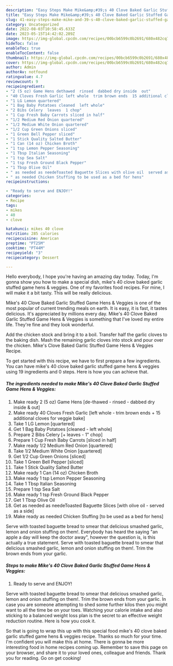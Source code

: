 ```yaml
---
description: "Easy Steps Make Mike&amp;#39;s 40 Clove Baked Garlic Stuffed Game Hens &amp;amp; Veggies the Very Delicious}"
title: "Easy Steps Make Mike&amp;#39;s 40 Clove Baked Garlic Stuffed Game Hens &amp;amp; Veggies the Very Delicious}"
slug: 41-easy-steps-make-mike-and-39-s-40-clove-baked-garlic-stuffed-game-hens-and-amp-veggies-the-very-delicious
category: Uncategorized
date: 2022-08-03T10:58:45.633Z
date: 2023-05-15T14:42:02.289Z
image: https://img-global.cpcdn.com/recipes/00bcb6599c0b2691/680x482cq70/mikes-40-clove-baked-garlic-stuffed-game-hens-veggies-recipe-main-photo.jpg
hideToc: false
enableToc: true
enableTocContent: false
thumbnail: https://img-global.cpcdn.com/recipes/00bcb6599c0b2691/680x482cq70/mikes-40-clove-baked-garlic-stuffed-game-hens-veggies-recipe-main-photo.jpg
cover: https://img-global.cpcdn.com/recipes/00bcb6599c0b2691/680x482cq70/mikes-40-clove-baked-garlic-stuffed-game-hens-veggies-recipe-main-photo.jpg
author: Admin
authorAv: notfound
ratingvalue: 4.7
reviewcount: 9
recipeingredient:
- "2 (5 oz) Game Hens dethawed  rinsed  dabbed dry inside  out"
- "40 Cloves Fresh Garlic left whole  trim brown ends  15 additional cloves for veggie bake"
- "1 LG Lemon quartered"
- "1 Bag Baby Potatoes cleaned  left whole"
- "2 Bibs Celery  leaves  1 chop"
- "1 Cup Fresh Baby Carrots sliced in half"
- "1/2 Medium Red Onion quartered"
- "1/2 Medium White Onion quartered"
- "1/2 Cup Green Onions sliced"
- "1 Green Bell Pepper sliced"
- "1 Stick Quality Salted Butter"
- "1 Can (14 oz) Chicken Broth"
- "1 tsp Lemon Pepper Seasoning"
- "1 Tbsp Italian Seasoning"
- "1 tsp Sea Salt"
- "1 tsp Fresh Ground Black Pepper"
- "1 Tbsp Olive Oil"
- " as needed as needeToasted Baguette Slices with olive oil  served as a side"
- " as needed Chicken Stuffing to be used as a bed for hens"
recipeinstructions:

- "Ready to serve and ENJOY!"
categories:
- Recipe
tags:
- mikes
- 40
- clove

katakunci: mikes 40 clove 
nutrition: 285 calories
recipecuisine: American
preptime: "PT25M"
cooktime: "PT44M"
recipeyield: "3"
recipecategory: Dessert

---
```



Hello everybody, I hope you're having an amazing day today. Today, I'm gonna show you how to make a special dish, mike&#39;s 40 clove baked garlic stuffed game hens &amp; veggies. One of my favorites food recipes. For mine, I will make it a bit tasty. This will be really delicious.

Mike&#39;s 40 Clove Baked Garlic Stuffed Game Hens &amp; Veggies is one of the most popular of current trending meals on earth. It is easy, it is fast, it tastes delicious. It's appreciated by millions every day. Mike&#39;s 40 Clove Baked Garlic Stuffed Game Hens &amp; Veggies is something that I've loved my entire life. They're fine and they look wonderful.

Add the chicken stock and bring it to a boil. Transfer half the garlic cloves to the baking dish. Mash the remaining garlic cloves into stock and pour over the chicken. Mike&#39;s Clove Baked Garlic Stuffed Game Hens &amp; Veggies Recipe.


To get started with this recipe, we have to first prepare a few ingredients. You can have mike&#39;s 40 clove baked garlic stuffed game hens &amp; veggies using 19 ingredients and 0 steps. Here is how you can achieve that.

<!--inarticleads1-->

##### The ingredients needed to make Mike&#39;s 40 Clove Baked Garlic Stuffed Game Hens &amp; Veggies:

1. Make ready 2 (5 oz) Game Hens [de-thawed - rinsed - dabbed dry inside &amp; out]
1. Make ready 40 Cloves Fresh Garlic [left whole - trim brown ends + 15 additional cloves for veggie bake]
1. Take 1 LG Lemon [quartered]
1. Get 1 Bag Baby Potatoes [cleaned - left whole]
1. Prepare 2 Bibs Celery [+ leaves - 1&#34; chop]
1. Prepare 1 Cup Fresh Baby Carrots [sliced in half]
1. Make ready 1/2 Medium Red Onion [quartered]
1. Take 1/2 Medium White Onion [quartered]
1. Get 1/2 Cup Green Onions [sliced]
1. Take 1 Green Bell Pepper [sliced]
1. Take 1 Stick Quality Salted Butter
1. Make ready 1 Can (14 oz) Chicken Broth
1. Make ready 1 tsp Lemon Pepper Seasoning
1. Take 1 Tbsp Italian Seasoning
1. Prepare 1 tsp Sea Salt
1. Make ready 1 tsp Fresh Ground Black Pepper
1. Get 1 Tbsp Olive Oil
1. Get  as needed as needeToasted Baguette Slices [with olive oil - served as a side]
1. Make ready  as needed Chicken Stuffing [to be used as a bed for hens]


Serve with toasted baguette bread to smear that delicious smashed garlic, lemon and onion stuffing on them!. Everybody has heard the saying &#34;an apple a day will keep the doctor away&#34;, however the question is, is this actually a true statement. Serve with toasted baguette bread to smear that delicious smashed garlic, lemon and onion stuffing on them!. Trim the brown ends from your garlic. 

<!--inarticleads2-->

##### Steps to make Mike&#39;s 40 Clove Baked Garlic Stuffed Game Hens &amp; Veggies:


1. Ready to serve and ENJOY!

Serve with toasted baguette bread to smear that delicious smashed garlic, lemon and onion stuffing on them!. Trim the brown ends from your garlic. In case you are someone attempting to shed some further kilos then you might want to all the time be on your toes. Watching your calorie intake and also sticking to a balanced weight loss plan is the secret to an effective weight reduction routine. Here is how you cook it. 

So that is going to wrap this up with this special food mike&#39;s 40 clove baked garlic stuffed game hens &amp; veggies recipe. Thanks so much for your time. I'm confident you will make this at home. There is gonna be more interesting food in home recipes coming up. Remember to save this page on your browser, and share it to your loved ones, colleague and friends. Thank you for reading. Go on get cooking!
